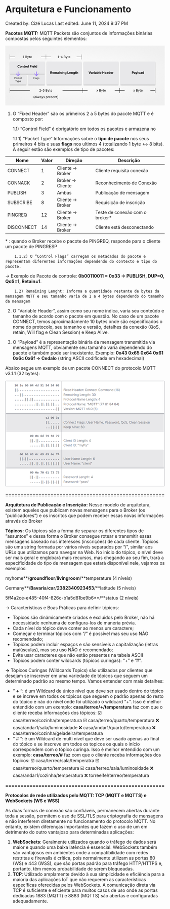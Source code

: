 # Arquitetura e Funcionamento

Created by: Cizé Lucas
Last edited: June 11, 2024 9:37 PM

**Pacotes MQTT:** MQTT Packets são conjuntos de informações binárias compostas pelos seguintes elementos:

![image4.jpg](imagens/Arquitetura%20e%20Funcionamento%20b083881b42aa45bfbe1e44ed4311ac48/image4.jpg)

 

1) O “Fixed Header” são os primeiros 2 a 5 bytes do pacote MQTT e é composto por:

    1.1) “Control Field” é obrigatório em todos os pacotes e armazena no

   1.1.1) “Packet Type” Informações sobre o **tipo de pacote** nos seus primeiros 4 bits e suas **flags** nos ultimos 4 (totalizando 1 byte ↔ 8 bits). A seguir estão são exemplos de tipo de pacotes: 

| Nome | Valor | Direção | Descrição |
| --- | --- | --- | --- |
| CONNECT | 1 | Cliente -> Broker | Cliente requisita conexão |
| CONNACK | 2 | Broker -> Cliente | Reconhecimento de Conexão |
| PUBLISH | 3 | Ambas | Publicação de mensagem |
| SUBSCRIBE | 8 | Cliente -> Broker | Requisição de inscrição |
| PINGREQ | 12 | Cliente -> Broker | Teste de conexão com o broker* |
| DISCONNECT | 14 | Cliente -> Broker | Cliente está desconectando |

\* : quando o Broker recebe o pacote de PINGREQ, responde para o cliente um pacote de PINGRESP

        1.1.2) O “Control Flags” carregam os metadados do pacote e representam diferentes informações dependendo do contexto e tipo do pacote.

→ Exemplo de Pacote de controle: **0b00110011 = 0x33 → PUBLISH, DUP=0, QoS=1, Retain=1**.

        1.2) Remaining Lenght: Informa a quantidade restante de bytes da mensagem MQTT e seu tamanho varia de 1 a 4 bytes dependendo do tamanho da mensagem

2) O “Variable Header”, assim como seu nome indica, varia seu conteúdo e tamanho de acordo com o pacote em questão. No caso de um pacote CONNECT, temos aproximadamente 10 bytes onde são especificados o nome do protocolo, seu tamanho e versão, detalhes da conexão (QoS, retain, Will flag e Clean Session) e Keep Alive.

3) O “Payload” é a representação binária da mensagem transmitida via mensagens MQTT, obviamente seu tamanho varia dependendo do pacote e também pode ser inexistente. 
Exemplo: **0x43 0x65 0x64 0x61 0x6c 0x6f → Cedalo** (string ASCII codificada em hexadecimal)

Abaixo segue um exemplo de um pacote CONNECT do protocolo MQTT v3.1.1 (32 bytes):

![Untitled](imagens/Arquitetura%20e%20Funcionamento%20b083881b42aa45bfbe1e44ed4311ac48/Untitled.png)

**=====================================================**

**Arquitetura de Publicação e Inscrição:** Nesse modelo de arquitetura, existem aqueles que publicam novas mensagens para o Broker (os ”publicadores”) e os inscritos que podem receber essas novas informações através do Broker

**Tópicos:** Os tópicos são a forma de separar os diferentes tipos de “assuntos” e dessa forma o Broker consegue rotear e transmitir essas mensagens baseado nos interesses (inscrições) de cada cliente. Tópicos são uma string formada por vários níveis separados por “/”, similar aos URLs que utilizamos para navegar na Web. No início do tópico, o nível deve ser mais geral e englobará mais recursos, mas chegando ao seu fim, trará a especificidade do tipo de mensagem que estará disponível nele, vejamos os exemplos:

myhome**/**groundfloor**/**livingroom**/**temperature (4 níveis)

Germany**/**Bavaria**/**car**/**2382340923453**/**latitude (5 níveis)

5ff4a2ce-e485-40f4-826c-b1a5d81be9b6**/**status (2 níveis)

→ Características e Boas Práticas para definir tópicos:

- Tópicos são dinâmicamente criados e excluidos pelo Broker, não há necessidade nenhuma de configura-los de maneria prévia.
- Cada nível do tópico deve conter ao menos um caractere;
- Começar e terminar tópicos com “/” é possível mas seu uso NÃO recomendado;
- Tópicos podem incluir espaços e são sensíveis a capitalização (letras maiúsculas), mas seu uso NÃO é recomendado;
- Evite usar caracteres que não estão presentes na tabela ASCII
- Tópicos podem conter wildcards (tópicos curingas): “+” e ”#”.

**→** Tópicos Curingas (Wildcards Topics) são utilizados por clientes que desejam se inscrever em uma variedade de tópicos que seguem um determinado padrão ao mesmo tempo. Vamos entender com mais detalhes:

- “ **+** “:  é um Wildcard de único nível que deve ser usado dentro do tópico e se increve em todos os tópicos que seguem o padrão apenas do resto do tópico e não do nível onde foi utilizado o wildcard “+”. Isso é melhor entendido com um exemplo:
    **casa/terreo/+/temperatura** faz com que o cliente receba informações dos tópicos:
        ☑️ casa/terreo/cozinha/temperatura
        ☑️ casa/terreo/quarto/temperatura
        ❌ casa/andar1/sala/luminosidade
        ❌ casa/andar1/quarto/temperatura
        ❌ casa/terreo/cozinha/geladeira/temperatura
- “ # “: é um Wildcard de multi nível que deve ser usado apenas ao final do tópico e se inscreve em todos os topicos os quais o início correspondem com o tópico curinga. Isso é melhor entendido com um exemplo:
    **casa/terreo/#** faz com que o cliente receba informações dos tópicos:
        ☑️ casa/terreo/sala/temperatra
        ☑️ casa/terreo/quarto/temperatura
        ☑️ casa/terreo/sala/luminosidade
        ❌ casa/andar1/cozinha/temperatura
        ❌ torreeifel/terreo/temperatura

**=====================================================**

**Protocolos de rede utilizados pelo MQTT: TCP (MQTT e MQTTS) e WebSockets (WS e WSS)**

As duas formas de conexão são confiáveis, permanecem abertas durante toda a sessão, permitem o uso de SSL/TLS para criptografia de mensagens e não interferem diretamente no funcionamento do protocolo MQTT. No entanto, existem diferenças importantes que fazem o uso de um em detrimento do outro vantajoso para determinadas aplicações:

1. **WebSockets**: Geralmente utilizados quando o tráfego de dados será maior e quando uma baixa latência é essencial. WebSockets também são vantajosos em ambientes onde a compatibilidade com redes restritas e firewalls é crítica, pois normalmente utilizam as portas 80 (WS) e 443 (WSS), que são portas padrão para tráfego HTTP/HTTPS e, portanto, têm menos probabilidade de serem bloqueadas.
2. **TCP**: Utilizado amplamente devido à sua simplicidade e eficiência para a maioria das aplicações IoT que não requerem as características específicas oferecidas pelos WebSockets. A comunicação direta via TCP é suficiente e eficiente para muitos casos de uso onde as portas dedicadas 1883 (MQTT) e 8883 (MQTTS) são abertas e configuradas adequadamente.